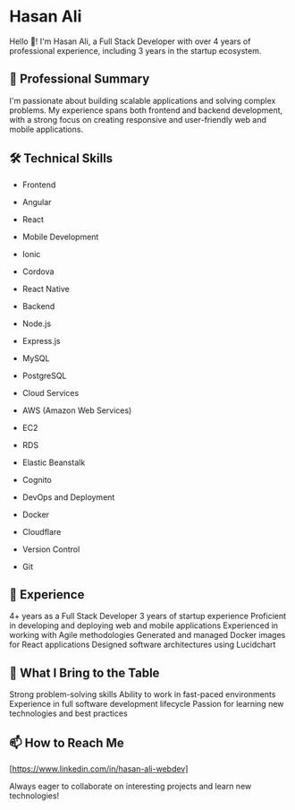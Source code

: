 # Hasan Ali

Hello 👋! I'm Hasan Ali, a Full Stack Developer with over 4 years of professional experience, including 3 years in the startup ecosystem.

## 💼 Professional Summary
I'm passionate about building scalable applications and solving complex problems. My experience spans both frontend and backend development, with a strong focus on creating responsive and user-friendly web and mobile applications.

## 🛠 Technical Skills
 * Frontend
* Angular
* React

* Mobile Development
* Ionic
* Cordova
* React Native

* Backend
* Node.js
* Express.js
* MySQL
* PostgreSQL

* Cloud Services
* AWS (Amazon Web Services)
* EC2
* RDS
* Elastic Beanstalk
* Cognito

* DevOps and Deployment
* Docker
* Cloudflare
* Version Control
* Git

## 🚀 Experience
4+ years as a Full Stack Developer
3 years of startup experience
Proficient in developing and deploying web and mobile applications
Experienced in working with Agile methodologies
Generated and managed Docker images for React applications
Designed software architectures using Lucidchart

## 🌟 What I Bring to the Table
Strong problem-solving skills
Ability to work in fast-paced environments
Experience in full software development lifecycle
Passion for learning new technologies and best practices

## 📫 How to Reach Me
[https://www.linkedin.com/in/hasan-ali-webdev]

Always eager to collaborate on interesting projects and learn new technologies!
